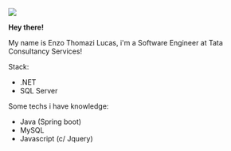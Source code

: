 [![](https://img.shields.io/badge/-Enzo%20Thomazi%20Lucas-blue?style=flat-square&logo=Linkedin&logoColor=white&link=https://www.linkedin.com/in/enzo-thomazi-lucas-10bb91158/)](https://www.linkedin.com/in/enzo-thomazi-lucas-10bb91158/)


<b>Hey there!</b>

My name is Enzo Thomazi Lucas, i'm a Software Engineer at Tata Consultancy Services!

Stack:
- .NET
- SQL Server

Some techs i have knowledge:
- Java (Spring boot)
- MySQL
- Javascript (c/ Jquery)
